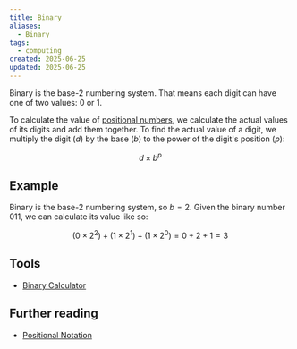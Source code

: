 ```yaml
---
title: Binary
aliases:
  - Binary
tags:
  - computing
created: 2025-06-25
updated: 2025-06-25
---
```


Binary is the base-2 numbering system. That means each digit can have one of two values: 0 or 1.

To calculate the value of [positional numbers](notes/positional-notation.md), we calculate the actual values of its digits and add them together. To find the actual value of a digit, we multiply the digit ($d$) by the base ($b$) to the power of the digit's position ($p$):

$$d \times b^p$$

## Example

Binary is the base-2 numbering system, so $b = 2$.  Given the binary number 011, we can calculate its value like so:

$$(0 \times 2^2) + (1 \times 2^1) + (1 \times 2^0) = 0 + 2 + 1 = 3$$

## Tools

- [Binary Calculator](https://www.calculator.net/binary-calculator.html)

## Further reading

- [Positional Notation](notes/positional-notation.md)